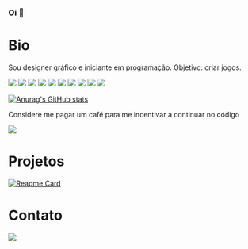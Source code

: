 ### Oi 👋
# Bio
Sou designer gráfico e iniciante em programação. Objetivo: criar jogos.

![](https://img.shields.io/badge/Adobe%20After%20Effects-9999ff?style=for-the-badge&logo=Adobe%20After%20Effects&logoColor=white)
![](https://img.shields.io/badge/Adobe%20Illustrator-FF9A00?style=for-the-badge&logo=adobe%20illustrator&logoColor=white)
![](https://img.shields.io/badge/Adobe%20Photoshop-31A8FF?style=for-the-badge&logo=Adobe%20Photoshop&logoColor=white)
![](https://img.shields.io/badge/Adobe%20Premiere%20Pro-7E4DD2?style=for-the-badge&logo=Adobe%20Premiere%20Pro&logoColor=white)
![](https://img.shields.io/badge/Audacity-0000CC?style=for-the-badge&logo=audacity&logoColor=white)
![](https://img.shields.io/badge/blender-%23F5792A.svg?style=for-the-badge&logo=blender&logoColor=white)
![](https://img.shields.io/badge/autodesk%20Maya-0696D7?style=for-the-badge&logo=autodesk&logoColor=white)
![](https://img.shields.io/badge/Canva-%2300C4CC.svg?&style=for-the-badge&logo=Canva&logoColor=white)
![](https://img.shields.io/badge/Miro-050038?style=for-the-badge&logo=Miro&logoColor=white)
![](https://img.shields.io/badge/VSCode-0078D4?style=for-the-badge&logo=visual%20studio%20code&logoColor=white)

[![Anurag's GitHub stats](https://github-readme-stats.vercel.app/api?username=lafortunelapine&theme=highcontrast&show_icons=true)](https://github.com/lafortunelapine)

Considere me pagar um café para me incentivar a continuar no código

[<img src='https://img.shields.io/badge/Ko--fi-F16061?style=for-the-badge&logo=ko-fi&logoColor=white'>](https://ko-fi.com/banne)

# Projetos
[![Readme Card](https://github-readme-stats.vercel.app/api/pin/?username=lafortunelapine&repo=devweekgit.github.io)](https://github.com/lafortunelapine/devweekgit.github.io)

# Contato
[<img src='https://img.shields.io/badge/LinkedIn-0077B5?style=for-the-badge&logo=linkedin&logoColor=white'>](https://www.linkedin.com/in/banne-omena/)

<!--
**lafortunelapine/lafortunelapine** is a ✨ _special_ ✨ repository because its `README.md` (this file) appears on your GitHub profile.

Here are some ideas to get you started:

- 🔭 I’m currently working on ...
- 🌱 I’m currently learning ...
- 👯 I’m looking to collaborate on ...
- 🤔 I’m looking for help with ...
- 💬 Ask me about ...
- 📫 How to reach me: ...
- 😄 Pronouns: ...
- ⚡ Fun fact: ...
-->
